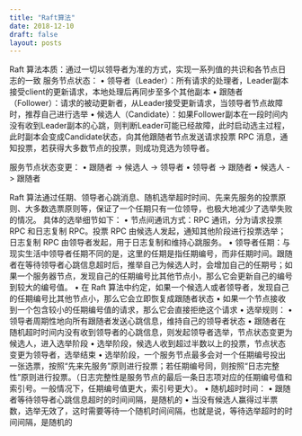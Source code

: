 ```yaml
---
title: "Raft算法"
date: 2018-12-10
draft: false
layout: posts
---
```


Raft 算法本质：通过一切以领导者为准的方式，实现一系列值的共识和各节点日志的一致 服务节点状态： 
• 领导者（Leader）：所有请求的处理者，Leader副本接受client的更新请求，本地处理后再同步至多个其他副本
• 跟随者（Follower）：请求的被动更新者，从Leader接受更新请求，当领导者节点故障时，推荐自己进行选举 
• 候选人（Candidate）：如果Follower副本在一段时间内没有收到Leader副本的心跳，则判断Leader可能已经故障，此时启动选主过程，此时副本会变成Candidate状态，向其他跟随者节点发送请求投票 RPC 消息，通知投票，若获得大多数节点的投票，则成功竞选为领导者。

 服务节点状态变更： 
• 跟随者 -> 候选人 -> 领导者 
• 领导者 -> 跟随者 
• 候选人 -> 跟随者 

Raft 算法通过任期、领导者心跳消息、随机选举超时时间、先来先服务的投票原则、大多数选票原则等，保证了一个任期只有一位领导，也极大地减少了选举失败的情况。
具体的选举细节如下： 
• 节点间通讯方式：RPC 通讯，分为请求投票 RPC 和日志复制 RPC。投票 RPC 由候选人发起，通知其他阶段进行投票选举； 日志复制 RPC 由领导者发起，用于日志复制和维持心跳服务。 
• 领导者任期：与现实生活中领导者任期不同的是，这里的任期是指任期编号，而非任期时间。跟随者在等待领导者心跳信息超时后，推举自己为候选人时，会增加自己的任期号；如果一个服务器节点，发现自己的任期编号比其他节点小，那么它会更新自己的编号到较大的编号值。
 • 在 Raft 算法中约定，如果一个候选人或者领导者，发现自己的任期编号比其他节点小，那么它会立即恢复成跟随者状态 
• 如果一个节点接收到一个包含较小的任期编号值的请求，那么它会直接拒绝这个请求
 • 选举规则： 
• 领导者周期性地向所有跟随者发送心跳信息，维持自己的领导者状态
 • 跟随者在随机超时时间内没有收到领导者的心跳信息，则发起领导者选举，节点状态变更为候选人，进入选举阶段 • 选举阶段，候选人收到超过半数以上的投票，节点状态变更为领导者，选举结束
 • 选举阶段，一个服务节点最多会对一个任期编号投出一张选票，按照“先来先服务”原则进行投票；若任期编号同，则按照“日志完整性”原则进行投票。（日志完整性是服务节点的最后一条日志项对应的任期编号值和索引号。一般情况下，任期编号值更大，索引号更大）。 
• 随机超时时间：
 • 跟随者等待领导者心跳信息超时的时间间隔，是随机的 
• 当没有候选人赢得过半票数，选举无效了，这时需要等待一个随机时间间隔，也就是说，等待选举超时的时间间隔，是随机的

